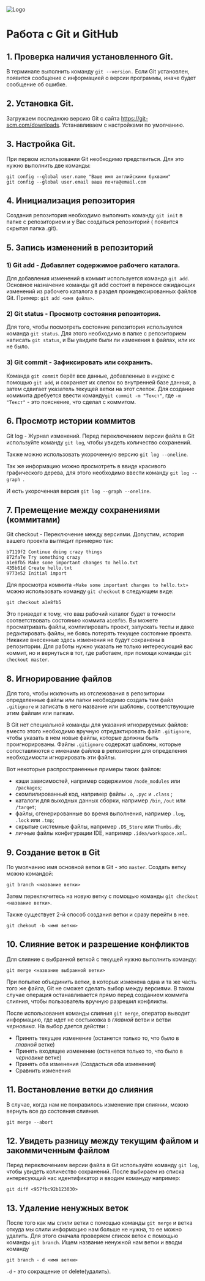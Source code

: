 ![Logo](Git-logo.jpeg)
# Работа с Git и GitHub 

## 1. Проверка наличия установленного Git.
В терминале выполнить команду `git --version.`
Если Git установлен, появится сообщение с информацией о версии программы, иначе будет сообщение об ошибке. 

## 2. Установка Git.
Загружаем последнюю версию Git с сайта https://git-scm.com/downloads. 
Устанавливаем с настройками по умолчанию. 

## 3. Настройка Git. 
При первом использовании Git необходимо предствиться. Для это нужно выполнить две команды: 
```
git config --global user.name "Ваше имя английскими буквами"
git config --global user.email ваша почта@email.com
```

## 4. Инициализация репозитория  
Создания репозитория необходимо выполнить команду `git init` в папке с репозиторием и у Вас создаться репозиторий ( появится скрытая папка .git).

## 5. Запись изменений в репозиторий 

### 1) Git add - Добавляет содержимое рабочего каталога. 
Для добавления изменений в коммит используется команда `git add`. Основное назначение команды git add состоит в переносе ожидающих изменений из рабочего каталога в раздел проиндексированных файлов Git. Пример: `git add <имя файла>`.

### 2) Git status - Просмотр состояния репозитория.
Для того, чтобы посмотреть состояние репозитория используется команда `git status`. Для этого необходимо в папке с репозиторием написать `git status`, и Вы увидите были ли изменения в файлах, или их не было. 

### 3) Git commit - Зафиксировать или сохранить.
Команда `git commit` берёт все данные, добавленные в индекс с помощью `git add`, и сохраняет их
слепок во внутренней базе данных, а затем сдвигает указатель текущей ветки на этот слепок.
Для создание комимита дребуется ввести команду`git commit -m "Текст"`, где `-m "Текст"` - это пояснение, что сделал с коммитом. 

## 6. Просмотр истории коммитов
Git log - Журнал изменений.
Перед переключением версии файла в Git
используйте команду `git log`, чтобы увидеть
количество сохранений.

Также можно использовать укороченную версию `git log --oneline`. 

Так же информацию можно просмотреть в ввиде красивого графического дерева, для этого необходимо ввести команду `git log --graph `. 

И есть укороченная версия `git log --graph --oneline`.

## 7. Премещение между сохранениями (коммитами)
Git checkout - Переключение между версиями. 
Допустим, история вашего проекта выглядит примерно так:
```
b7119f2 Continue doing crazy things
872fa7e Try something crazy
a1e8fb5 Make some important changes to hello.txt
435b61d Create hello.txt
9773e52 Initial import
```
Для просмотра коммита `«Make some important changes to hello.txt»` можно использовать команду `git checkout` в следующем виде:
```
git checkout a1e8fb5
```
Это приведет к тому, что ваш рабочий каталог будет в точности соответствовать состоянию коммита `a1e8fb5`. Вы можете просматривать файлы, компилировать проект, запускать тесты и даже редактировать файлы, не боясь потерять текущее состояние проекта. Никакие внесенные здесь изменения не будут сохранены в репозитории.
Для работы нужно указать не только интересующий вас коммит, но и вернуться в тот, где работаем, при помощи команды `git checkout master`.

## 8. Игнорирование файлов
Для того, чтобы исключить из отслежования в репозитории определенные файлы или папки необходимо создать там файл `.gitignore` и записать в него название или шаблоны, соответствующие этим файлам или папкам. 

В Git нет специальной команды для указания игнорируемых файлов: вместо этого необходимо вручную отредактировать файл `.gitignore`, чтобы указать в нем новые файлы, которые должны быть проигнорированы. Файлы `.gitignore` содержат шаблоны, которые сопоставляются с именами файлов в репозитории для определения необходимости игнорировать эти файлы.

Вот некоторые распространенные примеры таких файлов:

* кэши зависимостей, например содержимое `/node_modules` или `/packages`;
* скомпилированный код, например файлы `.o`, `.pyc` и `.class` ;
* каталоги для выходных данных сборки, например `/bin`, `/out` или `/target`;
* файлы, сгенерированные во время выполнения, например `.log`, `.lock` или `.tmp`;
* скрытые системные файлы, например `.DS_Store` или `Thumbs.db`;
* личные файлы конфигурации IDE, например `.idea/workspace.xml`.

## 9. Создание веток в Git
По умолчанию имя основной ветки в Git - это `master`.
Создать ветку можно командой:
```
git branch <название ветки>
```
 Затем переключитесь на новую ветку с помощью команды `git checkout <название ветки>`.

Также существует 2-й способ создания ветки и сразу перейти в нее. 
```
git chekout -b <имя ветки>
```

## 10. Слияние веток и разрешение конфликтов
Для слияние с выбранной веткой с текущей нужно выполнить команду:
```
git merge <название выбранной ветки>
```
При попытке объединить ветки, в которых изменена одна и та же часть того же файла, Git не сможет сделать выбор между версиями. В таком случае операция останавливается прямо перед созданием коммита слияния, чтобы пользователь вручную разрешил конфликты.

После использования команды слияния `git merge`, оператор выводит информацию, где идет не состыковка в *главной* ветви и ветви *черновика*. На выбор дается действи :

* Принять текущее изменение (останется только то, что было в *главной* ветке)
* Принять входящее изменение (останется только то, что было в *черновике* ветке)
* Принять оба изменения (Создасться оба изменения)
* Сравнить изменения

## 11. Востановление ветки до слияния
В случае, когда нам не понравилось изменение при слиянии, можно вернуть все до состояния слияния. 
```
git merge --abort
```
## 12. Увидеть разницу между текущим файлом и закоммиченным файлом
Перед переключением версии файла в Git
используйте команду `git log`, чтобы увидеть
количество сохранений.
После выбираем из списка интересующий нас идентификатор и  вводим комануду например:
```
git diff <957fbc92b123030>
```

## 13. Удаление ненужных веток
После того как мы слили ветки с помощью команды `git merge` и ветка откуда мы слили информацию нам больше не нужна, то ее можно удалить. 
Для этого сначала проверяем список веток с помощью команды `git branch`. Ищем название ненужной нам ветки и вводм команду
```
git branch - d <имя ветки>
```
`-d` - это сокращение от delete(удалить).  
